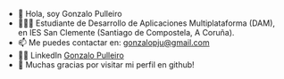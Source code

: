 - 👋 Hola, soy Gonzalo Pulleiro
- 👀🧑‍💻 Estudiante de Desarrollo de Aplicaciones Multiplataforma (DAM), en IES San Clemente (Santiago de Compostela, A Coruña).
- 📫 Me puedes contactar en: gonzalopju@gmail.com
- 👨‍🎓 LinkedIn [Gonzalo Pulleiro](https://www.linkedin.com/in/gonzalo-pulleiro/) 
- 💫 Muchas gracias por visitar mi perfil en github!


<!---
GonzaloPJdev/GonzaloPJdev is a ✨ special ✨ repository because its `README.md` (this file) appears on your GitHub profile.
You can click the Preview link to take a look at your changes.
--->
